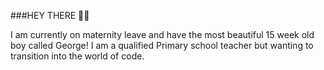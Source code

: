 ###HEY THERE 👋🏼

I am currently on maternity leave and have the most beautiful 15 week old boy called George!
I am a qualified Primary school teacher but wanting to transition into the world of code.